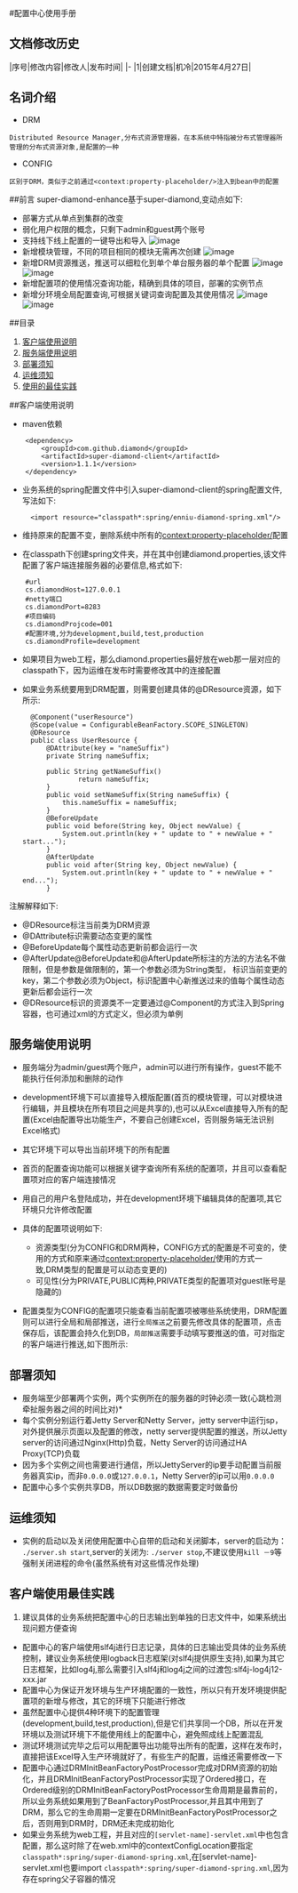#配置中心使用手册
## 文档修改历史
|序号|修改内容|修改人|发布时间|
|-
|1|创建文档|机冷|2015年4月27日|
## 名词介绍
* DRM
>
	Distributed Resource Manager,分布式资源管理器，在本系统中特指被分布式管理器所管理的分布式资源对象,是配置的一种
>
* CONFIG
>
	区别于DRM，类似于之前通过<context:property-placeholder/>注入到bean中的配置
>

##前言
super-diamond-enhance基于super-diamond,变动点如下:

* 部署方式从单点到集群的改变
* 弱化用户权限的概念，只剩下admin和guest两个账号
* 支持线下线上配置的一键导出和导入
![image](https://raw.githubusercontent.com/spccold/super-diamond-enhance/master/%E9%85%8D%E7%BD%AE%E7%9A%84%E5%AF%BC%E5%85%A5%E5%92%8C%E5%AF%BC%E5%87%BA.png)
* 新增模块管理，不同的项目相同的模块无需再次创建
![image](https://raw.githubusercontent.com/spccold/super-diamond-enhance/master/模块管理.png)
* 新增DRM资源推送，推送可以细粒化到单个单台服务器的单个配置
![image](https://raw.githubusercontent.com/spccold/super-diamond-enhance/master/%E5%85%A8%E5%B1%80%E6%8E%A8%E9%80%81.png)
![image](https://raw.githubusercontent.com/spccold/super-diamond-enhance/master/%e5%b1%80%e9%83%a8%e6%8e%a8%e9%80%81.png)
* 新增配置项的使用情况查询功能，精确到具体的项目，部署的实例节点
* 新增分环境全局配置查询,可根据关键词查询配置及其使用情况
![image](https://raw.githubusercontent.com/spccold/super-diamond-enhance/master/%e5%85%a8%e5%b1%80%e9%85%8d%e7%bd%ae%e6%9f%a5%e8%af%a2.png)
![image](https://raw.githubusercontent.com/spccold/super-diamond-enhance/master/%e5%85%a8%e5%b1%80%e9%85%8d%e7%bd%ae%e6%9f%a5%e8%af%a2_%e8%af%a6%e6%83%85.png)


##目录
1. [客户端使用说明](#config-1)
2. [服务端使用说明](#config-2)
4. [部署须知](#config-3)
5. [运维须知](#config-4)
6. [使用的最佳实践](#config-5)

<a name="config-1"></a>
##客户端使用说明
* maven依赖
>  
        <dependency>   
        	<groupId>com.github.diamond</groupId>
        	<artifactId>super-diamond-client</artifactId>                  
        	<version>1.1.1</version>    
   		</dependency> 
>   		    
* 业务系统的spring配置文件中引入super-diamond-client的spring配置文件,写法如下:

	>				
		<import resource="classpath*:spring/enniu-diamond-spring.xml"/>
	>
		
* 维持原来的配置不变，删除系统中所有的<context:property-placeholder/>配置
* 在classpath下创建spring文件夹，并在其中创建diamond.properties,该文件配置了客户端连接服务器的必要信息,格式如下:
>
		#url
		cs.diamondHost=127.0.0.1
		#netty端口
		cs.diamondPort=8283
		#项目编码
		cs.diamondProjcode=001
		#配置环境,分为development,build,test,production
		cs.diamondProfile=development
>
		
* 如果项目为web工程，那么diamond.properties最好放在web那一层对应的classpath下，因为运维在发布时需要修改其中的连接配置

* 如果业务系统要用到DRM配置，则需要创建具体的@DResource资源，如下所示:

	>
		@Component("userResource")
		@Scope(value = ConfigurableBeanFactory.SCOPE_SINGLETON)
		@DResource
		public class UserResource {
    		@DAttribute(key = "nameSuffix")
    		private String nameSuffix;​
	>    		
    		public String getNameSuffix()       
    				return nameSuffix;​​
			}
    		public void setNameSuffix(String nameSuffix) {
        		this.nameSuffix = nameSuffix;
    		}
    		@BeforeUpdate
    		public void before(String key, Object newValue) {
    			System.out.println(key + " update to " + newValue + " start...");​
    		}
    		@AfterUpdate
    		public void after(String key, Object newValue) {
    			System.out.println(key + " update to " + newValue + " end...");​
    		}
	>    		
   		 		
		
注解解释如下:

* @DResource标注当前类为DRM资源
* @DAttribute标识需要动态变更的属性
* @BeforeUpdate每个属性动态更新前都会运行一次
* @AfterUpdate@BeforeUpdate和@AfterUpdate​所标注的方法的方法名不做限制，但是参数是做限制的，第一个参数必须为String类型，
标识当前变更的key，第二个参数必须为Object，标识配置中心新推送过来的值每个属性动态更新后都会运行一次
* @DResource标识的资源类不一定要通过@Component的方式注入到Spring容器，也可通过xml的方式定义，但必须为单例


<a name="config-2"></a>
## 服务端使用说明
* 服务端分为admin/guest两个账户，admin可以进行所有操作，guest不能不能执行任何添加和删除的动作

* development环境下可以直接导入模版配置(首页的模块管理，可以对模块进行编辑，并且模块在所有项目之间是共享的),也可以从Excel直接导入所有的配置(Excel由配置导出功能生产，不要自己创建Excel，否则服务端无法识别Excel格式)

* 其它环境下可以导出当前环境下的所有配置
* 首页的配置查询功能可以根据关键字查询所有系统的配置项，并且可以查看配置项对应的客户端连接情况

* 用自己的用户名登陆成功，并在development环境下编辑具体的配置项,其它环境只允许修改配置

* 具体的配置项说明如下:
	* 资源类型(分为CONFIG和DRM两种，CONFIG方式的配置是不可变的，使用的方式和原来通过<context:property-placeholder/>​使用的方式一致,DRM类型的配置是可以动态变更的)
	* 可见性(分为PRIVATE,PUBLIC两种,PRIVATE类型的配置项对guest账号是隐藏的)

* 配置类型为CONFIG的配置项只能查看当前配置项被哪些系统使用，DRM配置则可以进行全局和局部推送，进行`全局推送`之前要先修改具体的配置项，点击保存后，该配置会持久化到DB，`局部推送`需要手动填写要推送的值，可对指定的客户端进行推送,如下图所示:

<a name="config-3"></a>
## 部署须知

* 服务端至少部署两个实例，两个实例所在的服务器的时钟必须一致(心跳检测牵扯服务器之间的时间比对)* 
* 每个实例分别运行着Jetty Server和Netty Server，jetty server中运行jsp，对外提供展示页面以及配置的修改，netty server提供配置的推送，所以Jetty server的访问通过Nginx(Http)负载，Netty Server的访问通过HA Proxy(TCP)负载
* 因为多个实例之间也需要进行通信，所以JettyServer的ip要手动配置当前服务器真实ip，而非`0.0.0.0`或`127.0.0.1`，Netty Server的ip可以用`0.0.0.0`
* 配置中心多个实例共享DB，所以DB数据的数据需要定时做备份


<a name="config-4"></a>
## 运维须知
* 实例的启动以及关闭使用配置中心自带的启动和关闭脚本，server的启动为：  `./server.sh start`,server的关闭为: `./server stop`,不建议使用`kill －9`等强制关闭进程的命令(虽然系统有对这些情况作处理)


<a name="config-5"></a>
## 客户端使用最佳实践
1. 建议具体的业务系统把配置中心的日志输出到单独的日志文件中，如果系统出现问题方便查询
* 配置中心的客户端使用slf4j进行日志记录，具体的日志输出受具体的业务系统控制，建议业务系统使用logback日志框架(对slf4j提供原生支持),如果为其它日志框架，比如log4j,那么需要引入slf4j和log4j之间的过渡包:slf4j-log4j12-xxx.jar
* 配置中心为保证开发环境与生产环境配置的一致性，所以只有开发环境提供配置项的新增与修改，其它的环境下只能进行修改
* 虽然配置中心提供4种环境下的配置管理(development,build,test,production),但是它们共享同一个DB，所以在开发环境以及测试环境下不能使用线上的配置中心，避免照成线上配置混乱
* 测试环境测试完毕之后可以用配置导出功能导出所有的配置，这样在发布时，直接把该Excel导入生产环境就好了，有些生产的配置，运维还需要修改一下
* 配置中心通过DRMInitBeanFactoryPostProcessor完成对DRM资源的初始化，并且DRMInitBeanFactoryPostProcessor实现了Ordered接口，在Ordered级别的DRMInitBeanFactoryPostProcessor生命周期是最靠前的，所以业务系统如果用到了BeanFactoryPostProcessor,并且其中用到了DRM，那么它的生命周期一定要在DRMInitBeanFactoryPostProcessor之后，否则用到DRM时，DRM还未完成初始化 
* 如果业务系统为web工程，并且对应的`[servlet-name]-servlet.xml`中也包含配置，那么这时除了在web.xml中的contextConfigLocation要指定`classpath*:spring/super-diamond-spring.xml`,在[servlet-name]-servlet.xml也要import `classpath*:spring/super-diamond-spring.xml`,因为存在spring父子容器的情况